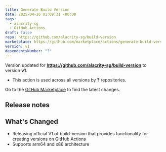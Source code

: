 ```yaml
---
title: Generate Build Version
date: 2025-04-26 01:09:31 +00:00
tags:
  - alacrity-sg
  - GitHub Actions
draft: false
repo: https://github.com/alacrity-sg/build-version
marketplace: https://github.com/marketplace/actions/generate-build-version
version: v1
dependentsNumber: "?"
---
```



Version updated for **https://github.com/alacrity-sg/build-version** to version **v1**.
- This action is used across all versions by **?** repositories.

Go to the [GitHub Marketplace](https://github.com/marketplace/actions/generate-build-version) to find the latest changes.

## Release notes

## What's Changed
- Releasing official V1 of build-version that provides functionality for creating versions on GitHub Actions
- Supports arm64 and x86 architecture
